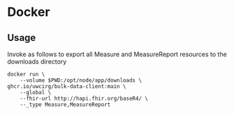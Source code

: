 # Docker

## Usage

Invoke as follows to export all Measure and MeasureReport resources to the downloads directory

    docker run \
        --volume $PWD:/opt/node/app/downloads \
    ghcr.io/uwcirg/bulk-data-client:main \
        --global \
        --fhir-url http://hapi.fhir.org/baseR4/ \
        --_type Measure,MeasureReport
